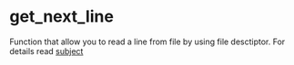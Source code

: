 # get_next_line

Function that allow you to read a line from file by using file desctiptor.
For details read [subject](https://github.com/MANT-i-S/get_next_line/blob/master/get_next_line.en.pdf)
